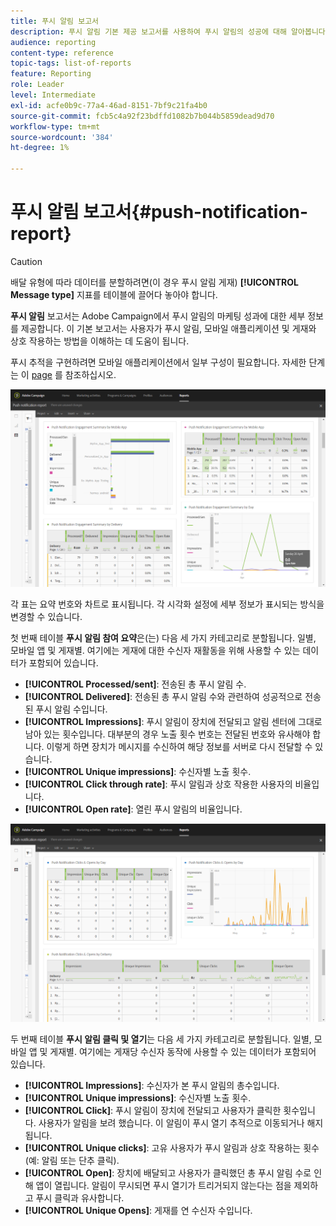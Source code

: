 ```yaml
---
title: 푸시 알림 보고서
description: 푸시 알림 기본 제공 보고서를 사용하여 푸시 알림의 성공에 대해 알아봅니다.
audience: reporting
content-type: reference
topic-tags: list-of-reports
feature: Reporting
role: Leader
level: Intermediate
exl-id: acfe0b9c-77a4-46ad-8151-7bf9c21fa4b0
source-git-commit: fcb5c4a92f23bdffd1082b7b044b5859dead9d70
workflow-type: tm+mt
source-wordcount: '384'
ht-degree: 1%

---
```


# 푸시 알림 보고서{#push-notification-report}

>[!CAUTION]
>
>배달 유형에 따라 데이터를 분할하려면(이 경우 푸시 알림 게재) **[!UICONTROL Message type]** 지표를 테이블에 끌어다 놓아야 합니다.

**푸시 알림** 보고서는 Adobe Campaign에서 푸시 알림의 마케팅 성과에 대한 세부 정보를 제공합니다. 이 기본 보고서는 사용자가 푸시 알림, 모바일 애플리케이션 및 게재와 상호 작용하는 방법을 이해하는 데 도움이 됩니다.

푸시 추적을 구현하려면 모바일 애플리케이션에서 일부 구성이 필요합니다. 자세한 단계는 이 [page](../../administration/using/push-tracking.md) 를 참조하십시오.

![](assets/dynamic_report_push.png)

각 표는 요약 번호와 차트로 표시됩니다. 각 시각화 설정에 세부 정보가 표시되는 방식을 변경할 수 있습니다.

첫 번째 테이블 **푸시 알림 참여 요약**&#x200B;은(는) 다음 세 가지 카테고리로 분할됩니다. 일별, 모바일 앱 및 게재별. 여기에는 게재에 대한 수신자 재활동을 위해 사용할 수 있는 데이터가 포함되어 있습니다.

* **[!UICONTROL Processed/sent]**: 전송된 총 푸시 알림 수.
* **[!UICONTROL Delivered]**: 전송된 총 푸시 알림 수와 관련하여 성공적으로 전송된 푸시 알림 수입니다.
* **[!UICONTROL Impressions]**: 푸시 알림이 장치에 전달되고 알림 센터에 그대로 남아 있는 횟수입니다. 대부분의 경우 노출 횟수 번호는 전달된 번호와 유사해야 합니다. 이렇게 하면 장치가 메시지를 수신하여 해당 정보를 서버로 다시 전달할 수 있습니다.
* **[!UICONTROL Unique impressions]**: 수신자별 노출 횟수.
* **[!UICONTROL Click through rate]**: 푸시 알림과 상호 작용한 사용자의 비율입니다.
* **[!UICONTROL Open rate]**: 열린 푸시 알림의 비율입니다.

![](assets/dynamic_report_push_2.png)

두 번째 테이블 **푸시 알림 클릭 및 열기**&#x200B;는 다음 세 가지 카테고리로 분할됩니다. 일별, 모바일 앱 및 게재별. 여기에는 게재당 수신자 동작에 사용할 수 있는 데이터가 포함되어 있습니다.

* **[!UICONTROL Impressions]**: 수신자가 본 푸시 알림의 총수입니다.
* **[!UICONTROL Unique impressions]**: 수신자별 노출 횟수.
* **[!UICONTROL Click]**: 푸시 알림이 장치에 전달되고 사용자가 클릭한 횟수입니다. 사용자가 알림을 보려 했습니다. 이 알림이 푸시 열기 추적으로 이동되거나 해지됩니다.
* **[!UICONTROL Unique clicks]**: 고유 사용자가 푸시 알림과 상호 작용하는 횟수(예: 알림 또는 단추 클릭).
* **[!UICONTROL Open]**: 장치에 배달되고 사용자가 클릭했던 총 푸시 알림 수로 인해 앱이 열립니다. 알림이 무시되면 푸시 열기가 트리거되지 않는다는 점을 제외하고 푸시 클릭과 유사합니다.
* **[!UICONTROL Unique Opens]**: 게재를 연 수신자 수입니다.
